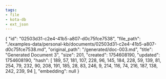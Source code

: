 ```yaml
---
tags:
- file
- kota-db
- ext_json
---
```

{
  "id": "02503d31-c2e4-41b5-a807-d0c75fce7538",
  "file_path": "./examples-data/personal-kb/documents/02503d31-c2e4-41b5-a807-d0c75fce7538.md",
  "original_path": "/generated/doc-003.md",
  "title": "Generated Document 3",
  "size": 201,
  "created": 1754608190,
  "updated": 1754608190,
  "hash": [
    189,
    57,
    181,
    107,
    228,
    96,
    145,
    184,
    228,
    59,
    139,
    81,
    254,
    79,
    232,
    90,
    208,
    191,
    185,
    28,
    83,
    246,
    9,
    214,
    116,
    74,
    216,
    187,
    138,
    242,
    239,
    94
  ],
  "embedding": null
}